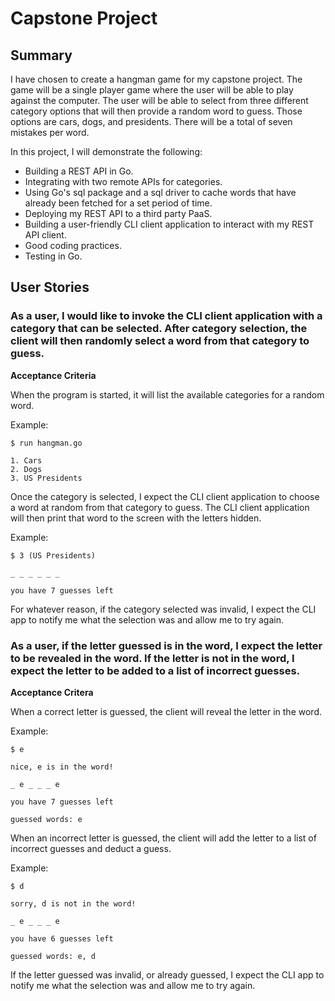 
# Capstone Project

## Summary

I have chosen to create a hangman game for my capstone project. The game will be a single player game where the user
will be able to play against the computer. The user will be able to select from three different category options that
will then provide a random word to guess. Those options are cars, dogs, and presidents. There will be a total of seven
mistakes per word.

In this project, I will demonstrate the following:
- Building a REST API in Go.
- Integrating with two remote APIs for categories.
- Using Go's sql package and a sql driver to cache words that have already been fetched for a set period of time.
- Deploying my REST API to a third party PaaS.
- Building a user-friendly CLI client application to interact with my REST API client.
- Good coding practices.
- Testing in Go.

## User Stories

### As a user, I would like to invoke the CLI client application with a category that can be selected. After category selection, the client will then randomly select a word from that category to guess.

**Acceptance Criteria**  

When the program is started, it will list the available categories for a random word.

Example:

```
$ run hangman.go

1. Cars
2. Dogs
3. US Presidents
```

Once the category is selected, I expect the CLI client application to choose a word at random from that category to 
guess. The CLI client application will then print that word to the screen with the letters hidden.

Example:


```
$ 3 (US Presidents)

_ _ _ _ _ _  

you have 7 guesses left
```

For whatever reason, if the category selected was invalid, I expect the CLI app to notify me what the selection was
and allow me to try again.

### As a user, if the letter guessed is in the word, I expect the letter to be revealed in the word. If the letter is not in the word, I expect the letter to be added to a list of incorrect guesses.

**Acceptance Critera**  

When a correct letter is guessed, the client will reveal the letter in the word.

Example:

```
$ e

nice, e is in the word!

_ e _ _ _ e
 
you have 7 guesses left

guessed words: e
```

When an incorrect letter is guessed, the client will add the letter to a list of incorrect guesses and deduct a guess.

Example:

```
$ d

sorry, d is not in the word!

_ e _ _ _ e

you have 6 guesses left

guessed words: e, d
```

If the letter guessed was invalid, or already guessed, I expect the CLI app to notify me what the selection was and allow me to
try again.
